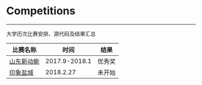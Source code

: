 # Competitions
---
大学历次比赛安排、源代码及结果汇总

比赛名称 | 时间 | 结果
--- | --- | ---
[山东新动能](https://github.com/ETCartman/Competitions/tree/master/Shandongxindongneng) | 2017.9-2018.1 | 优秀奖
[印象盐城](https://tianchi.aliyun.com/competition/introduction.htm?raceId=231641)| 2018.2.27 | 未开始
